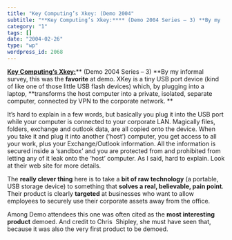 ```yaml
---
title: "Key Computing’s Xkey: (Demo 2004"
subtitle: "**Key Computing’s Xkey:**** (Demo 2004 Series – 3) **By my ..."
category: "1"
tags: []
date: "2004-02-26"
type: "wp"
wordpress_id: 2068
---
```

[**Key Computing’s Xkey:**](http://www.key-computing.com/XKey.asp)** (Demo 2004 Series – 3) **By my informal survey, this was the **favorite** at demo. XKey is a tiny USB port device (kind of like one of those little USB flash devices) which, by plugging into a laptop, **transforms the host computer into a private, isolated, separate computer, connected by VPN to the corporate network. **

It’s hard to explain in a few words, but basically you plug it into the USB port while your computer is connected to your corporate LAN. Magically files, folders, exchange and outlook data, are all copied onto the device. When you take it and plug it into another (‘host’) computer, you get access to all your work, plus your Exchange/Outlook information. All the information is secured inside a ‘sandbox’ and you are protected from and prohibited from letting any of it leak onto the ‘host’ computer. As I said, hard to explain. Look at their web site for more details.

The **really clever thing** here is to take a **bit of raw technology** (a portable, USB storage device) to something that **solves a real, believable, pain point**. Their product is clearly **targeted** at businesses who want to allow employees to securely use their corporate assets away from the office. 

Among Demo attendees this one was often cited as the **most interesting product** demoed. And credit to Chris  Shipley, she must have seen that, because it was also the very first product to be demoed.